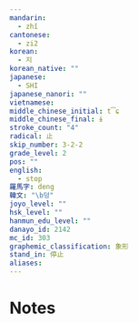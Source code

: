 ```yaml
---
mandarin:
  - zhǐ
cantonese:
  - zi2
korean:
  - 지
korean_native: ""
japanese:
  - SHI
japanese_nanori: ""
vietnamese:
middle_chinese_initial: t͡ɕ
middle_chinese_final: ɨ
stroke_count: "4"
radical: 止
skip_number: 3-2-2
grade_level: 2
pos: ""
english:
  - stop
羅馬字: deng
韓文: "\b덩"
joyo_level: ""
hsk_level: ""
hanmun_edu_level: ""
danayo_id: 2142
mc_id: 303
graphemic_classification: 象形
stand_in: 停止
aliases:
---
```


# Notes
